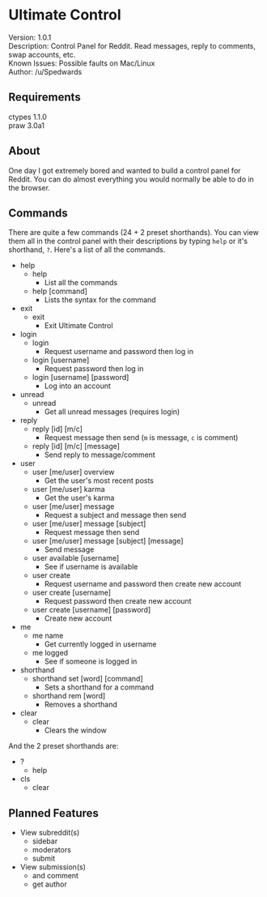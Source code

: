 # Ultimate Control
Version: 1.0.1  
Description: Control Panel for Reddit. Read messages, reply to comments, swap accounts, etc.  
Known Issues: Possible faults on Mac/Linux  
Author: /u/Spedwards

## Requirements
ctypes 1.1.0  
praw 3.0a1

## About
One day I got extremely bored and wanted to build a control panel for Reddit. You can do almost everything you would normally be able to do in the browser.

## Commands
There are quite a few commands (24 + 2 preset shorthands). You can view them all in the control panel with their descriptions by typing `help` or it's shorthand, `?`. Here's a list of all the commands.

 - help
    - help
      - List all the commands
    - help [command]
      - Lists the syntax for the command
 - exit
    - exit
      - Exit Ultimate Control
 - login
    - login
      - Request username and password then log in
    - login [username]
      - Request password then log in
    - login [username] [password]
      - Log into an account
 - unread
    - unread
      - Get all unread messages (requires login)
 - reply
    - reply [id] [m/c]
      - Request message then send (`m` is message, `c` is comment)
    - reply [id] [m/c] [message]
      - Send reply to message/comment
 - user
    - user [me/user] overview
      - Get the user's most recent posts
    - user [me/user] karma
      - Get the user's karma
    - user [me/user] message
      - Request a subject and message then send
    - user [me/user] message [subject]
      - Request message then send
    - user [me/user] message [subject] [message]
      - Send message
    - user available [username]
      - See if username is available
    - user create
      - Request username and password then create new account
    - user create [username]
      - Request password then create new account
    - user create [username] [password]
      - Create new account
 - me
    - me name
      - Get currently logged in username
    - me logged
      - See if someone is logged in
 - shorthand
    - shorthand set [word] [command]
      - Sets a shorthand for a command
    - shorthand rem [word]
      - Removes a shorthand
 - clear
    - clear
      - Clears the window

And the 2 preset shorthands are:

 - ?
   - help
 - cls
   - clear

## Planned Features

 - View subreddit(s)
   - sidebar
   - moderators
   - submit
 - View submission(s)
   - and comment
   - get author
